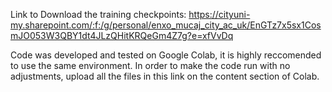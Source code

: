 Link to Download the training checkpoints: https://cityuni-my.sharepoint.com/:f:/g/personal/enxo_mucaj_city_ac_uk/EnGTz7x5sx1CosmJO053W3QBY1dt4JLzQHitKRQeGm4Z7g?e=xfVvDq

Code was developed and tested on Google Colab, it is highly reccomended to use the same environment. In order to make the code run with no adjustments, upload all the files in this link on the content section of Colab.  
